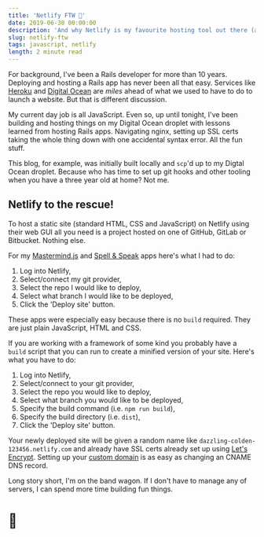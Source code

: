 ```yaml
---
title: 'Netlify FTW 🎉'
date: 2019-06-30 00:00:00
description: 'And why Netlify is my favourite hosting tool out there (at the moment).'
slug: netlify-ftw
tags: javascript, netlify
length: 2 minute read
---
```


For background, I've been a Rails developer for more than 10 years. Deploying and hosting a Rails app has never been all that easy. Services like [Heroku](https://www.heroku.com/) and [Digital Ocean](https://www.digitalocean.com/) are _miles_ ahead of what we used to have to do to launch a website. But that is different discussion.

My current day job is all JavaScript. Even so, up until tonight, I've been building and hosting things on my Digital Ocean droplet with lessons learned from hosting Rails apps. Navigating nginx, setting up SSL certs taking the whole thing down with one accidental syntax error. All the fun stuff.

This blog, for example, was initially built locally and `scp`'d up to my Digtal Ocean droplet. Because who has time to set up git hooks and other tooling when you have a three year old at home? Not me.

## Netlify to the rescue!

To host a static site (standard HTML, CSS and JavaScript) on Netlify using their web GUI all you need is a project hosted on one of GitHub, GitLab or Bitbucket. Nothing else.

For my [Mastermind.js](https://mastermind.eimaj.dev/) and [Spell & Speak](https://spell-and-speak.eimaj.dev/) apps here's what I had to do:

1. Log into Netlify,
2. Select/connect my git provider,
3. Select the repo I would like to deploy,
4. Select what branch I would like to be deployed,
5. Click the 'Deploy site' button.

These apps were especially easy because there is no `build` required. They are just plain JavaScript, HTML and CSS.

If you are working with a framework of some kind you probably have a `build` script that you can run to create a minified version of your site. Here's what you have to do:

1. Log into Netlify,
2. Select/connect to your git provider,
3. Select the repo you would like to deploy,
4. Select what branch you would like to be deployed,
5. Specify the build command (i.e. `npm run build`),
6. Specify the build directory (i.e. `dist`),
7. Click the 'Deploy site' button.

Your newly deployed site will be given a random name like `dazzling-colden-123456.netlify.com` and already have SSL certs already set up using [Let's Encrypt](https://letsencrypt.org/). Setting up your [custom domain](https://www.netlify.com/docs/custom-domains/) is as easy as changing an CNAME DNS record.

Long story short, I'm on the band wagon. If I don't have to manage any of servers, I can spend more time building fun things.

# 🥳
